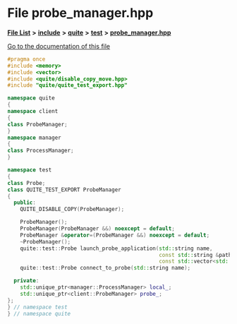 

# File probe\_manager.hpp

[**File List**](files.md) **>** [**include**](dir_0e3ab90749f7b4be0e4eb22d010aec3d.md) **>** [**quite**](dir_4b2197acd3cfc200796c46ec50ed103f.md) **>** [**test**](dir_e2259a6ae36431ad829e5c40f57eb4d8.md) **>** [**probe\_manager.hpp**](testing_2include_2quite_2test_2probe__manager_8hpp.md)

[Go to the documentation of this file](testing_2include_2quite_2test_2probe__manager_8hpp.md)


```C++
#pragma once
#include <memory>
#include <vector>
#include <quite/disable_copy_move.hpp>
#include "quite/quite_test_export.hpp"

namespace quite
{
namespace client
{
class ProbeManager;
}
namespace manager
{
class ProcessManager;
}

namespace test
{
class Probe;
class QUITE_TEST_EXPORT ProbeManager
{
  public:
    QUITE_DISABLE_COPY(ProbeManager);

    ProbeManager();
    ProbeManager(ProbeManager &&) noexcept = default;
    ProbeManager &operator=(ProbeManager &&) noexcept = default;
    ~ProbeManager();
    quite::test::Probe launch_probe_application(std::string name,
                                                const std::string &path_to_application,
                                                const std::vector<std::string> &args = {});
    quite::test::Probe connect_to_probe(std::string name);

  private:
    std::unique_ptr<manager::ProcessManager> local_;
    std::unique_ptr<client::ProbeManager> probe_;
};
} // namespace test
} // namespace quite
```


